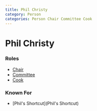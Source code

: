 ```yaml
---
title: Phil Christy
category: Person
categories: Person Chair Committee Cook
---
```

# Phil Christy
### Roles

* [Chair](Chair)
* [Committee](Committee)
* [Cook](Cook)

### Known For

* [Phil's Shortcut](Phil's Shortcut)